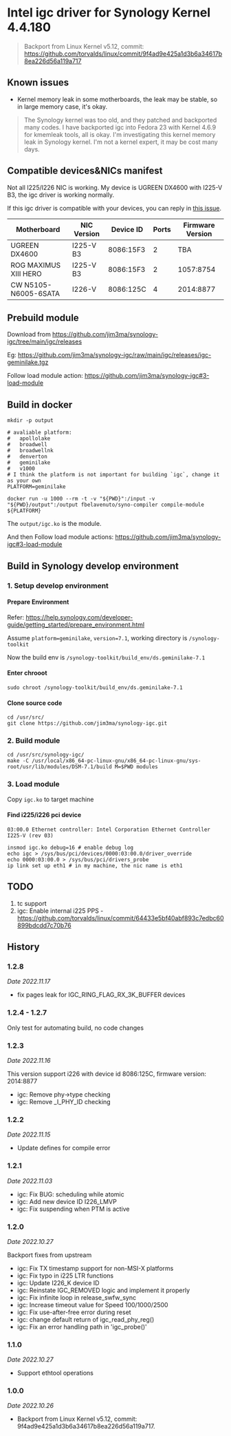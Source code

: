 # Intel igc driver for Synology Kernel 4.4.180

> Backport from Linux Kernel v5.12, commit: https://github.com/torvalds/linux/commit/9f4ad9e425a1d3b6a34617b8ea226d56a119a717

## Known issues

* Kernel memory leak in some motherboards, the leak may be stable, so in large memory case, it's okay.
> The Synology kernel was too old, and they patched and backported many codes. I have backported igc into Fedora 23 with Kernel 4.6.9 for kmemleak tools, all is okay. I'm investigating this kernel memory leak in Synology kernel. I'm not a kernel expert, it may be cost many days.

## Compatible devices&NICs manifest

Not all I225/I226 NIC is working.
My device is UGREEN DX4600 with I225-V B3, the igc driver is working normally.

If this igc driver is compatible with your devices, you can reply in [this issue](https://github.com/jim3ma/synology-igc/issues/3).

| Motherboard | NIC Version | Device ID | Ports | Firmware Version |
| --- | --- | --- | --- | --- |
| UGREEN DX4600 | I225-V B3 | 8086:15F3| 2 | TBA |
| ROG MAXIMUS XIII HERO | I225-V B3 | 8086:15F3 | 2 | 1057:8754 |
| CW N5105-N6005-6SATA | I226-V | 8086:125C | 4 | 2014:8877 |

## Prebuild module

Download from https://github.com/jim3ma/synology-igc/tree/main/igc/releases

Eg: https://github.com/jim3ma/synology-igc/raw/main/igc/releases/igc-geminilake.tgz

Follow load module action: https://github.com/jim3ma/synology-igc#3-load-module

## Build in docker

```
mkdir -p output

# avaliable platform:
#   apollolake
#   broadwell
#   broadwellnk
#   denverton
#   geminilake
#   v1000
# I think the platform is not important for building `igc`, change it as your own
PLATFORM=geminilake

docker run -u 1000 --rm -t -v "${PWD}":/input -v "${PWD}/output":/output fbelavenuto/syno-compiler compile-module ${PLATFORM}
```

The `output/igc.ko` is the module.

And then Follow load module actions: https://github.com/jim3ma/synology-igc#3-load-module

## Build in Synology develop environment

### 1. Setup develop environment

#### Prepare Environment

Refer: https://help.synology.com/developer-guide/getting_started/prepare_environment.html

Assume `platform=geminilake`, `version=7.1`, working directory is `/synology-toolkit`

Now the build env is `/synology-toolkit/build_env/ds.geminilake-7.1`

#### Enter chrooot

```
sudo chroot /synology-toolkit/build_env/ds.geminilake-7.1
```

#### Clone source code

```
cd /usr/src/
git clone https://github.com/jim3ma/synology-igc.git
```

### 2. Build module

```shell
cd /usr/src/synology-igc/
make -C /usr/local/x86_64-pc-linux-gnu/x86_64-pc-linux-gnu/sys-root/usr/lib/modules/DSM-7.1/build M=$PWD modules
```

### 3. Load module

Copy `igc.ko` to target machine

#### Find i225/i226 pci device

```
03:00.0 Ethernet controller: Intel Corporation Ethernet Controller I225-V (rev 03)
```

```
insmod igc.ko debug=16 # enable debug log
echo igc > /sys/bus/pci/devices/0000:03:00.0/driver_override
echo 0000:03:00.0 > /sys/bus/pci/drivers_probe
ip link set up eth1 # in my machine, the nic name is eth1
```

## TODO

1. tc support
2. igc: Enable internal i225 PPS - https://github.com/torvalds/linux/commit/64433e5bf40abf893c7edbc60899bdcdd7c70b76

## History

### 1.2.8

_Date 2022.11.17_

* fix pages leak for IGC_RING_FLAG_RX_3K_BUFFER devices

### 1.2.4 - 1.2.7

Only test for automating build, no code changes

### 1.2.3

_Date 2022.11.16_

This version support i226 with device id 8086:125C, firmware version: 2014:8877

* igc: Remove phy->type checking
* igc: Remove _I_PHY_ID checking

### 1.2.2

_Date 2022.11.15_

* Update defines for compile error

### 1.2.1

_Date 2022.11.03_

* igc: Fix BUG: scheduling while atomic
* igc: Add new device ID I226_LMVP
* igc: Fix suspending when PTM is active

### 1.2.0

_Date 2022.10.27_

Backport fixes from upstream

* igc: Fix TX timestamp support for non-MSI-X platforms
* igc: Fix typo in i225 LTR functions
* igc: Update I226_K device ID
* igc: Reinstate IGC_REMOVED logic and implement it properly
* igc: Fix infinite loop in release_swfw_sync
* igc: Increase timeout value for Speed 100/1000/2500
* igc: Fix use-after-free error during reset
* igc: change default return of igc_read_phy_reg()
* igc: Fix an error handling path in 'igc_probe()'

### 1.1.0

_Date 2022.10.27_

* Support ethtool operations

### 1.0.0

_Date 2022.10.26_

* Backport from Linux Kernel v5.12, commit: 9f4ad9e425a1d3b6a34617b8ea226d56a119a717.